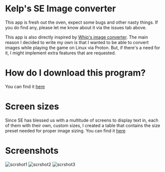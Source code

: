 # Kelp's SE Image converter

This app is fresh out the oven, expect some bugs and other nasty things. If you do find any, please let me know about it via the issues tab above.

This app is also directly inspired by [Whip's image converter](https://github.com/Whiplash141/Whips-Image-Converter). The main reason I decided to write my own is that I wanted to be able to convert images while playing the game on Linux via Proton. But, if there's a need for it, I might implement extra features that are requested.

# How do I download this program?

You can find it [here](https://github.com/nojusr/kelp-SE-image-converter/releases)


# Screen sizes

Since SE has blessed us with a multitude of screens to display text in, each of them with their own, custom sizes, I created a table that contains the size preset needed for proper image sizing. You can find it [here](https://github.com/nojusr/kelp-SE-image-converter/blob/main/Screen-Size-Guide.md)

# Screenshots

![scrshot1](https://kelp.ml/u/ay81.png)
![scrshot2](https://kelp.ml/u/ay83.png)
![scrshot3](https://kelp.ml/u/ay84.png)

